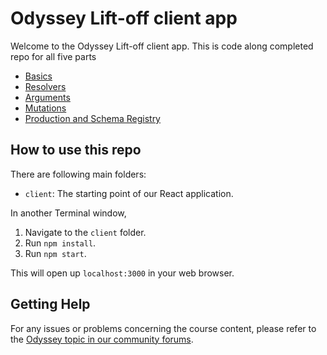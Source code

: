# Odyssey Lift-off client app

Welcome to the Odyssey Lift-off client app. This is code along completed repo for all five parts
- [Basics](https://www.apollographql.com/tutorials/lift-off-part1)
- [Resolvers](https://www.apollographql.com/tutorials/lift-off-part2)
- [Arguments](https://www.apollographql.com/tutorials/lift-off-part3)
- [Mutations](https://www.apollographql.com/tutorials/lift-off-part4)
- [Production and Schema Registry](https://www.apollographql.com/tutorials/lift-off-part5)

## How to use this repo

There are following main folders:

- `client`: The starting point of our React application.

In another Terminal window,

1. Navigate to the `client` folder.
1. Run `npm install`.
1. Run `npm start`.

This will open up `localhost:3000` in your web browser.

## Getting Help

For any issues or problems concerning the course content, please refer to the [Odyssey topic in our community forums](https://community.apollographql.com/tags/c/help/6/odyssey).

